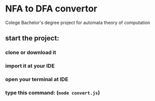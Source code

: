 # NFA to DFA convertor

Colege Bachelor's degree project for automata theory of computation

## start the project:

### clone or download it

### import it at your IDE

### open your terminal at IDE 

### type this command: (`node convert.js`)
